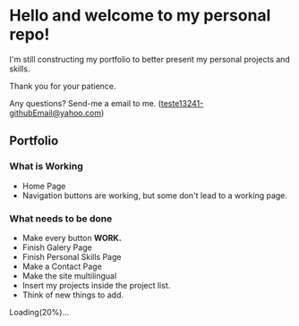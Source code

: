 # Hello and welcome to my personal repo!

I'm still constructing my portfolio to better present my personal projects and skills.

Thank you for your patience.

Any questions? Send-me a email to me. (teste13241-githubEmail@yahoo.com)

## Portfolio

### What is Working

- Home Page
- Navigation buttons are working, but some don't lead to a working page.

### What needs to be done

- Make every button **WORK.**
- Finish Galery Page
- Finish Personal Skills Page
- Make a Contact Page
- Make the site multilingual
- Insert my projects inside the project list.
- Think of new things to add.

Loading(20%)...
